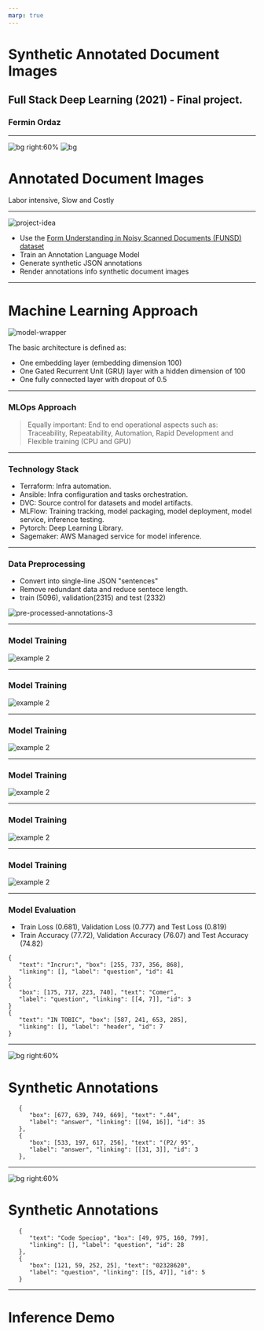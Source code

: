 ```yaml
---
marp: true
---
```


# Synthetic Annotated Document Images

## Full Stack Deep Learning (2021) - Final project.

### Fermin Ordaz

---

![bg right:60%](funsd-doc-sample1.png)
![bg](raw-annotations.png)

# Annotated Document Images

Labor intensive, Slow and Costly

---

![project-idea](/Users/fordaz/Courses/Berkeley/FullStackDeepLearning2021/Project/project-idea.png)

- Use the [Form Understanding in Noisy Scanned Documents (FUNSD) dataset](https://guillaumejaume.github.io/FUNSD/)
- Train an Annotation Language Model
- Generate synthetic JSON annotations
- Render annotations info synthetic document images

---

# Machine Learning Approach

![model-wrapper](model-wrapper.png)

The basic architecture is defined as:

- One embedding layer (embedding dimension 100)
- One Gated Recurrent Unit (GRU) layer with a hidden dimension of 100
- One fully connected layer with dropout of 0.5

---

### MLOps Approach

> Equally important: End to end operational aspects such as: Traceability, Repeatability, Automation, Rapid Development and Flexible training (CPU and GPU)

---

### Technology Stack

- Terraform: Infra automation.
- Ansible: Infra configuration and tasks orchestration.
- DVC: Source control for datasets and model artifacts.
- MLFlow: Training tracking, model packaging, model deployment, model service, inference testing.
- Pytorch: Deep Learning Library.
- Sagemaker: AWS Managed service for model inference.

---

### Data Preprocessing

- Convert into single-line JSON "sentences"
- Remove redundant data and reduce sentece length.
- train (5096), validation(2315) and test (2332)

![pre-processed-annotations-3](pre-processed-annotations-3.png)

---

### Model Training

![example 2](mlflow-runs.png)

---

### Model Training

![example 2](mlflow-params.png)

---

### Model Training

![example 2](mlflow-metrics.png)

---

### Model Training

![example 2](mlflow-train-loss.png)

---

### Model Training

![example 2](mlflow-train-acc.png)

---

### Model Training

![example 2](mlflow-runs-comparison.png)

---

### Model Evaluation

- Train Loss (0.681), Validation Loss (0.777) and Test Loss (0.819)
- Train Accuracy (77.72), Validation Accuracy (76.07) and Test Accuracy (74.82)

```
{
   "text": "Incrur:", "box": [255, 737, 356, 868],
   "linking": [], "label": "question", "id": 41
}
{
   "box": [175, 717, 223, 740], "text": "Comer",
   "label": "question", "linking": [[4, 7]], "id": 3
}
{
   "text": "IN TOBIC", "box": [587, 241, 653, 285],
   "linking": [], "label": "header", "id": 7
}
```

---

![bg right:60%](synthetic-image-blocks-2.png)

# Synthetic Annotations

```
   {
      "box": [677, 639, 749, 669], "text": ".44",
      "label": "answer", "linking": [[94, 16]], "id": 35
   },
   {
      "box": [533, 197, 617, 256], "text": "(P2/ 95",
      "label": "answer", "linking": [[31, 3]], "id": 3
   },
```

---

![bg right:60%](synthetic-image-blocks-3.png)

# Synthetic Annotations

```
   {
      "text": "Code Speciop", "box": [49, 975, 160, 799],
      "linking": [], "label": "question", "id": 28
   },
   {
      "box": [121, 59, 252, 25], "text": "02328620",
      "label": "question", "linking": [[5, 47]], "id": 5
   }
```

---

# Inference Demo
